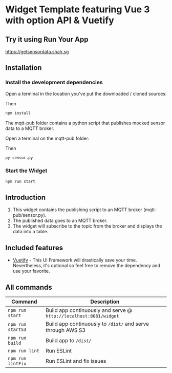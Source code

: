 # Widget Template featuring Vue 3 with option API & Vuetify

## Try it using Run Your App

<https://getsensordata.shah.sg>

## Installation


### Install the development dependencies

Open a terminal in the location you've put the downloaded / cloned sources:

Then

```bash
npm install
```

The mqtt-pub folder contains a python script that publishes mocked sensor data to a MQTT broker.

Open a terminal on the mqtt-pub folder: 

Then 

```bash
py sensor.py
```

### Start the Widget

```bash
npm run start
```

## Introduction

1. This widget contains the publishing script to an MQTT broker (mqtt-pub/sensor.py). 
2. The published data goes to an MQTT broker. 
3. The widget will subscribe to the topic from the broker and displays the data into a table.

## Included features

-   [Vuetify](https://vuetifyjs.com) - This UI Framework will drastically save your time. Nevertheless, it's optional so feel free to remove the dependency and use your favorite.

## All commands

| Command           | Description                                                       |
| ----------------- | ----------------------------------------------------------------- |
| `npm run start`   | Build app continuously and serve @ `http://localhost:8081/widget` |
| `npm run startS3` | Build app continuously to `/dist/` and serve through AWS S3       |
| `npm run build`   | Build app to `/dist/`                                             |
| `npm run lint`    | Run ESLint                                                        |
| `npm run lintFix` | Run ESLint and fix issues                                         |

